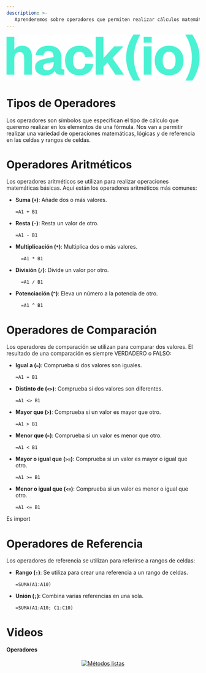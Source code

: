 ```yaml
---
description: >-
   Aprenderemos sobre operadores que permiten realizar cálculos matemáticos, lógicos y de referencia en fórmulas: aritméticos, comparación, lógicos y referencia.
---
```


<div style="text-align: center;">
  <img src="https://github.com/Hack-io-Data/Imagenes/blob/main/01-LogosHackio/logo_celeste@4x.png?raw=true" alt="esquema" />
</div>



# Tipos de Operadores

Los operadores son símbolos que especifican el tipo de cálculo que queremo realizar en los elementos de una fórmula. Nos van a permitir realizar una variedad de operaciones matemáticas, lógicas y de referencia en las celdas y rangos de celdas. 

# Operadores Aritméticos

Los operadores aritméticos se utilizan para realizar operaciones matemáticas básicas. Aquí están los operadores aritméticos más comunes:

- **Suma (`+`)**: Añade dos o más valores.
    ```excel
    =A1 + B1
    ```

- **Resta (`-`)**: Resta un valor de otro.
    ```excel
    =A1 - B1
    ```
- **Multiplicación (`*`)**: Multiplica dos o más valores.
  ```excel
    =A1 * B1
    ```
- **División (`/`)**: Divide un valor por otro.
  ```excel
    =A1 / B1
    ```
- **Potenciación (`^`)**: Eleva un número a la potencia de otro.
  ```excel
    =A1 ^ B1
    ```
# Operadores de Comparación

Los operadores de comparación se utilizan para comparar dos valores. El resultado de una comparación es siempre VERDADERO o FALSO:

- **Igual a (`=`)**: Comprueba si dos valores son iguales.
    ```excel
    =A1 = B1
    ```

- **Distinto de (`<>`)**: Comprueba si dos valores son diferentes.
    ```excel
    =A1 <> B1
    ```

- **Mayor que (`>`)**: Comprueba si un valor es mayor que otro.
    ```excel
    =A1 > B1
    ```
- **Menor que (`<`)**: Comprueba si un valor es menor que otro.
    ```excel
    =A1 < B1
    ```
- **Mayor o igual que (`>=`)**: Comprueba si un valor es mayor o igual que otro.
    ```excel
    =A1 >= B1
    ```
- **Menor o igual que (`<=`)**: Comprueba si un valor es menor o igual que otro.
    ```excel
    =A1 <= B1
    ```

Es import
# Operadores de Referencia

Los operadores de referencia se utilizan para referirse a rangos de celdas:

- **Rango (`:`)**: Se utiliza para crear una referencia a un rango de celdas.
    ```excel
    =SUMA(A1:A10)
    ```
- **Unión (`;`)**: Combina varias referencias en una sola.
    ```excel
    =SUMA(A1:A10; C1:C10)
    ```



# Videos

#### Operadores 
<div align="center">
  <a href="https://vimeo.com/969893211/8fc4c534ae?share=copy">
    <img src="https://github.com/Hack-io-Data/Imagenes/blob/main/01-LogosHackio/Cabecera%20video%20Gitbook%20Hackio.png?raw=true" alt="Métodos listas" />
  </a>
</div>
